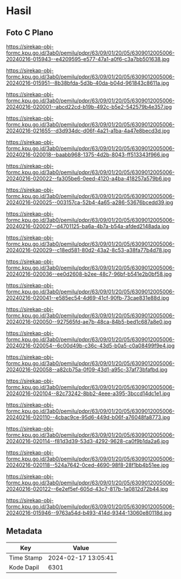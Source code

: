 # Hasil

## Foto C Plano

https://sirekap-obj-formc.kpu.go.id/3ab0/pemilu/pdpr/63/09/01/20/05/6309012005006-20240216-015943--e4209595-e577-47a1-a0f6-c3a7bb501638.jpg

https://sirekap-obj-formc.kpu.go.id/3ab0/pemilu/pdpr/63/09/01/20/05/6309012005006-20240216-015951--8b38bfda-5d3b-40da-b04d-961843c8611a.jpg

https://sirekap-obj-formc.kpu.go.id/3ab0/pemilu/pdpr/63/09/01/20/05/6309012005006-20240216-020001--abcd22cd-b19b-492c-b5e2-542579b4e357.jpg

https://sirekap-obj-formc.kpu.go.id/3ab0/pemilu/pdpr/63/09/01/20/05/6309012005006-20240216-021655--d3d934dc-d06f-4a21-a1ba-4a47e8becd3d.jpg

https://sirekap-obj-formc.kpu.go.id/3ab0/pemilu/pdpr/63/09/01/20/05/6309012005006-20240216-020018--baabb968-1375-4d2b-8043-ff513343f966.jpg

https://sirekap-obj-formc.kpu.go.id/3ab0/pemilu/pdpr/63/09/01/20/05/6309012005006-20240216-020022--fa305be6-0eed-4120-a4ba-418257a579b6.jpg

https://sirekap-obj-formc.kpu.go.id/3ab0/pemilu/pdpr/63/09/01/20/05/6309012005006-20240216-020025--003157ca-52b4-4a65-a286-53676bcedd39.jpg

https://sirekap-obj-formc.kpu.go.id/3ab0/pemilu/pdpr/63/09/01/20/05/6309012005006-20240216-020027--d4701125-ba6a-4b7a-b54a-afded2148ada.jpg

https://sirekap-obj-formc.kpu.go.id/3ab0/pemilu/pdpr/63/09/01/20/05/6309012005006-20240216-020029--c18ed581-80d2-43a2-8c53-a38fa77b4d78.jpg

https://sirekap-obj-formc.kpu.go.id/3ab0/pemilu/pdpr/63/09/01/20/05/6309012005006-20240216-020036--ee0d2608-b2ee-48c7-96bf-b541e2b0bf58.jpg

https://sirekap-obj-formc.kpu.go.id/3ab0/pemilu/pdpr/63/09/01/20/05/6309012005006-20240216-020041--e585ec54-4d69-41cf-90fb-73cae831e88d.jpg

https://sirekap-obj-formc.kpu.go.id/3ab0/pemilu/pdpr/63/09/01/20/05/6309012005006-20240216-020050--927565fd-ae7b-48ca-84b5-bed1c687a8e0.jpg

https://sirekap-obj-formc.kpu.go.id/3ab0/pemilu/pdpr/63/09/01/20/05/6309012005006-20240216-020054--6c00d49b-c36c-43d5-b0a5-c0a08499f9e4.jpg

https://sirekap-obj-formc.kpu.go.id/3ab0/pemilu/pdpr/63/09/01/20/05/6309012005006-20240216-020058--a82cb75a-0f09-43d1-a95c-37af73bfafbd.jpg

https://sirekap-obj-formc.kpu.go.id/3ab0/pemilu/pdpr/63/09/01/20/05/6309012005006-20240216-020104--82c73242-8bb2-4eee-a395-3bccd14dc1e1.jpg

https://sirekap-obj-formc.kpu.go.id/3ab0/pemilu/pdpr/63/09/01/20/05/6309012005006-20240216-020110--4cbac9ce-95d6-449d-b06f-a76048fa8773.jpg

https://sirekap-obj-formc.kpu.go.id/3ab0/pemilu/pdpr/63/09/01/20/05/6309012005006-20240216-020114--f81d3d39-53d3-4292-9628-ca0f9b1da2a6.jpg

https://sirekap-obj-formc.kpu.go.id/3ab0/pemilu/pdpr/63/09/01/20/05/6309012005006-20240216-020118--524a7642-0ced-4690-98f8-28f1bb4b51ee.jpg

https://sirekap-obj-formc.kpu.go.id/3ab0/pemilu/pdpr/63/09/01/20/05/6309012005006-20240216-020122--6e2ef5ef-605d-43c7-817b-1a0812d72b44.jpg

https://sirekap-obj-formc.kpu.go.id/3ab0/pemilu/pdpr/63/09/01/20/05/6309012005006-20240216-015946--9763a54d-b493-414d-9344-13060e80118d.jpg


## Metadata

| Key        | Value               |
| ---------- | ------------------- |
| Time Stamp | 2024-02-17 13:05:41 |
| Kode Dapil | 6301                |



